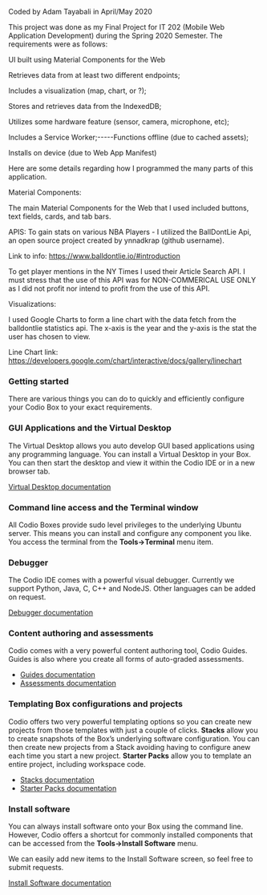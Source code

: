 Coded by Adam Tayabali in April/May 2020 

This project was done as my Final Project for IT 202 (Mobile Web Application Development) during the Spring 2020 Semester. The requirements were as follows: 

  UI built using Material Components for the Web
  
  Retrieves data from at least two different endpoints;
  
  Includes a visualization (map, chart, or ?);
  
  Stores and retrieves data from the IndexedDB;
  
  Utilizes some hardware feature (sensor, camera, microphone, etc);
  
  Includes a Service Worker;-----Functions offline (due to cached assets);
  
  Installs on device (due to Web App Manifest)

Here are some details regarding how I programmed the many parts of this application.

Material Components: 

The main Material Components for the Web that I used included buttons, text fields, cards, and tab bars.

APIS:
To gain stats on various NBA Players - I utilized the BallDontLie Api, an open source project created by ynnadkrap (github username).

Link to info: https://www.balldontlie.io/#introduction

To get player mentions in the NY Times I used their Article Search API. I must stress that the use of this API was for NON-COMMERICAL USE ONLY as I did not profit nor intend to profit from the use of this API. 

Visualizations:

I used Google Charts to form a line chart with the data fetch from the balldontlie statistics api. The x-axis is the year and the y-axis is the stat the user has chosen to view. 

Line Chart link: https://developers.google.com/chart/interactive/docs/gallery/linechart








### Getting started
There are various things you can do to quickly and efficiently configure your Codio Box to your exact requirements. 

### GUI Applications and the Virtual Desktop 
The Virtual Desktop allows you auto develop GUI based applications using any programming language. You can install a Virtual Desktop in your Box. You can then start the desktop and view it within the Codio IDE or in a new browser tab.

[Virtual Desktop documentation](https://codio.com/docs/ide/boxes/installsw/gui/)


### Command line access and the Terminal window
All Codio Boxes provide sudo level privileges to the underlying Ubuntu server. This means you can install and configure any component you like. You access the terminal from the **Tools->Terminal** menu item.

### Debugger
The Codio IDE comes with a powerful visual debugger. Currently we support Python, Java, C, C++ and NodeJS. Other languages can be added on request.

[Debugger documentation](https://codio.com/docs/ide/features/debugging/)


### Content authoring and assessments
Codio comes with a very powerful content authoring tool, Codio Guides. Guides is also where you create all forms of auto-graded assessments. 

- [Guides documentation](https://codio.com/docs/content/authoring/overview/)
- [Assessments documentation](https://codio.com/docs/content/authoring/assessments/)

### Templating Box configurations and projects
Codio offers two very powerful templating options so you can create new projects from those templates with just a couple of clicks. **Stacks** allow you to create snapshots of the Box’s underlying software configuration. You can then create new projects from a Stack avoiding having to configure anew each time you start a new project. **Starter Packs** allow you to template an entire project, including workspace code.

- [Stacks documentation](https://codio.com/docs/project/stacks/)
- [Starter Packs documentation](https://codio.com/docs/project/packs/)

### Install software
You can always install software onto your Box using the command line. However, Codio offers a shortcut for commonly installed components that can be accessed from the **Tools->Install Software** menu.

We can easily add new items to the Install Software screen, so feel free to submit requests.

[Install Software documentation](https://codio.com/docs/ide/boxes/installsw/box-parts/)
